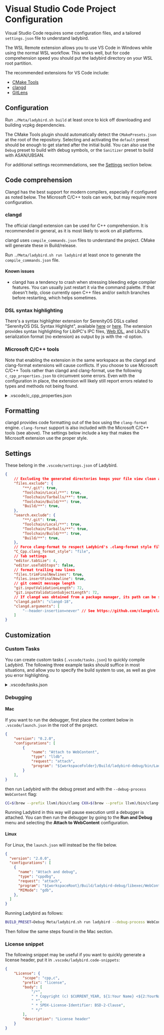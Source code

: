 # Visual Studio Code Project Configuration

Visual Studio Code requires some configuration files, and a tailored ``settings.json`` file to understand ladybird.

The WSL Remote extension allows you to use VS Code in Windows while using the normal WSL workflow. This works well, but for code comprehension speed you should put the ladybird directory on your WSL root partition.

The recommended extensions for VS Code include:

- [CMake Tools](https://marketplace.visualstudio.com/items?itemName=ms-vscode.cmake-tools)
- [clangd](https://marketplace.visualstudio.com/items?itemName=llvm-vs-code-extensions.vscode-clangd)
- [GitLens](https://marketplace.visualstudio.com/items?itemName=eamodio.gitlens)

## Configuration

Run `./Meta/ladybird.sh build` at least once to kick off downloading and building vcpkg dependencies.

The CMake Tools plugin should automatically detect the `CMakePresets.json` at the root of the repository.
Selecting and activating the `default` preset should be enough to get started after the initial build.
You can also use the `Debug` preset to build with debug symbols, or the `Sanitizer` preset to build with ASAN/UBSAN.

For additional settings recommendations, see the [Settings](#settings) section below.

## Code comprehension

Clangd has the best support for modern compilers, especially if configured as noted below. The Microsoft C/C++ tools can work, but may require more configuration.

### clangd

The official clangd extension can be used for C++ comprehension. It is recommended in general, as it is most likely to work on all platforms.

clangd uses ``compile_commands.json`` files to understand the project. CMake will generate these in Build/release.

Run ``./Meta/ladybird.sh run ladybird`` at least once to generate the ``compile_commands.json`` file.

#### Known issues

- clangd has a tendency to crash when stressing bleeding edge compiler features. You can usually just restart it via the command palette. If that doesn't help, close currently open C++ files and/or switch branches before restarting, which helps sometimes.

### DSL syntax highlighting

There's a syntax highlighter extension for SerenityOS DSLs called "SerenityOS DSL Syntax Highlight", available [here](https://marketplace.visualstudio.com/items?itemName=kleinesfilmroellchen.serenity-dsl-syntaxhighlight) or [here](https://open-vsx.org/extension/kleinesfilmroellchen/serenity-dsl-syntaxhighlight).
The extension provides syntax highlighting for LibIPC's IPC files, [Web IDL](https://webidl.spec.whatwg.org/), and LibJS's
serialization format (no extension) as output by js with the -d option.

### Microsoft C/C++ tools

Note that enabling the extension in the same workspace as the  clangd and clang-format extensions will cause conflicts.
If you choose to use Microsoft C/C++ Tools rather than clangd and clang-format, use the
following ``c_cpp_properties.json`` to circumvent some errors. Even with the configuration in place, the extension will likely still report errors related to types and methods not being found.

<details>
<summary>.vscode/c_cpp_properties.json</summary>

```json
{
    "configurations": [
        {
            "name": "ladybird-gcc",
            "includePath": [
                "${workspaceFolder}",
                "${workspaceFolder}/Build/release/",
                "${workspaceFolder}/Build/release/Userland",
                "${workspaceFolder}/Build/release/Userland/Libraries",
                "${workspaceFolder}/Build/release/Userland/Services",
                "${workspaceFolder}/Userland",
                "${workspaceFolder}/Userland/Libraries",
                "${workspaceFolder}/Userland/Services"
            ],
            "defines": [
                "DEBUG"
            ],
            "cStandard": "c17",
            "cppStandard": "c++23",
            "intelliSenseMode": "linux-gcc-x86",
            "compileCommands": "Build/release/compile_commands.json",
            "compilerArgs": [
                "-Wall",
                "-Wextra",
                "-Werror"
            ],
            "browse": {
                "path": [
                    "${workspaceFolder}",
                    "${workspaceFolder}/Build/release/",
                    "${workspaceFolder}/Build/release/Userland",
                    "${workspaceFolder}/Build/release/Userland/Libraries",
                    "${workspaceFolder}/Build/release/Userland/Services",
                    "${workspaceFolder}/Userland",
                    "${workspaceFolder}/Userland/Libraries",
                    "${workspaceFolder}/Userland/Services"
                ],
                "limitSymbolsToIncludedHeaders": true,
                "databaseFilename": "${workspaceFolder}/Build/release/"
            }
        }
    ],
    "version": 4
}
```
</details>

## Formatting

clangd provides code formatting out of the box using the ``clang-format`` engine. ``clang-format`` support is also included with the Microsoft C/C++ tools (see above). The settings below include a key that makes the Microsoft extension use the proper style.

## Settings

These belong in the `.vscode/settings.json` of Ladybird.

```json
{
    // Excluding the generated directories keeps your file view clean and speeds up search.
    "files.exclude": {
        "**/.git": true,
        "Toolchain/Local/**": true,
        "Toolchain/Tarballs/**": true,
        "Toolchain/Build/**": true,
        "Build/**": true,
    },
    "search.exclude": {
        "**/.git": true,
        "Toolchain/Local/**": true,
        "Toolchain/Tarballs/**": true,
        "Toolchain/Build/**": true,
        "Build/**": true,
    },
    // Force clang-format to respect Ladybird's .clang-format style file. This is not necessary if you're not using the Microsoft C++ extension.
    "C_Cpp.clang_format_style": "file",
    // Tab settings
    "editor.tabSize": 4,
    "editor.useTabStops": false,
    // format trailing new lines
    "files.trimFinalNewlines": true,
    "files.insertFinalNewline": true,
    // git commit message length
    "git.inputValidationLength": 72,
    "git.inputValidationSubjectLength": 72,
    // If clangd was obtained from a package manager, its path can be set here.
    "clangd.path": "clangd-18",
    "clangd.arguments": [
        "--header-insertion=never" // See https://github.com/clangd/clangd/issues/1247
    ]
}
```

## Customization

### Custom Tasks

You can create custom tasks (`.vscode/tasks.json`) to quickly compile Ladybird.
The following three example tasks should suffice in most situations, and allow you to specify the build system to use, as well as give you error highlighting.

<details>
<summary>.vscode/tasks.json</summary>

```json
{
    "version": "2.0.0",
    "tasks": [
        {
            "label": "build lagom",
            "type": "shell",
            "problemMatcher": [
                {
                    "base": "$gcc",
                    "fileLocation": [
                        "relative",
                        "${workspaceFolder}/Build/release"
                    ]
                }
            ],
            "command": [
                "bash"
            ],
            "args": [
                "-c",
                "\"Meta/ladybird.sh build\""
            ],
            "presentation": {
                "echo": true,
                "reveal": "always",
                "focus": false,
                "group": "build",
                "panel": "shared",
                "showReuseMessage": true,
                "clear": true
            }
        },
        {
            "label": "build",
            "type": "shell",
            "command": "bash",
            "args": [
                "-c",
                "Meta/ladybird.sh build"
            ],
            "problemMatcher": [
                {
                    "base": "$gcc",
                    "fileLocation": [
                        "relative",
                        "${workspaceFolder}/Build/release"
                    ]
                },
                {
                    "source": "gcc",
                    "fileLocation": [
                        "relative",
                        "${workspaceFolder}/Build/release"
                    ],
                    "pattern": [
                        {
                            "regexp": "^([^\\s]*\\.S):(\\d*): (.*)$",
                            "file": 1,
                            "location": 2,
                            "message": 3
                        }
                    ]
                }
            ],
            "group": {
                "kind": "build",
                "isDefault": true
            }
        },
        {
            "label": "launch",
            "type": "shell",
            "command": "bash",
            "args": [
                "-c",
                "Meta/ladybird.sh run ladybird"
            ],
            "options": {
                "env": {
                    // Put your custom run configuration here
                }
            },
            "problemMatcher": [
                {
                    "base": "$gcc",
                    "fileLocation": [
                        "relative",
                        "${workspaceFolder}/Build/release"
                    ]
                },
                {
                    "source": "gcc",
                    "fileLocation": [
                        "relative",
                        "${workspaceFolder}/Build/release"
                    ],
                    "pattern": [
                        {
                            "regexp": "^([^\\s]*\\.S):(\\d*): (.*)$",
                            "file": 1,
                            "location": 2,
                            "message": 3
                        }
                    ]
                },
                {
                    "source": "Assertion Failed",
                    "owner": "cpp",
                    "pattern": [
                        {
                            "regexp": "ASSERTION FAILED: (.*)$",
                            "message": 1
                        },
                        {
                            "regexp": "^((?:.*)\\.(h|cpp|c|S)):(\\d*)$",
                            "file": 1,
                            "location": 3
                        }
                    ],
                    "fileLocation": [
                        "relative",
                        "${workspaceFolder}/Build/release"
                    ]
                }
            ]
        }
    ]
}
```

</details>

### Debugging
#### Mac
If you want to run the debugger, first place the content below in `.vscode/launch.json` in the root of the project.

```json 
{
    "version": "0.2.0",
    "configurations": [
        {
            "name": "Attach to WebContent",
            "type": "lldb",
            "request": "attach",
            "program": "${workspaceFolder}/Build/ladybird-debug/bin/Ladybird.app/Contents/MacOS/WebContent",
        }
    ],
}
```

then run Ladybird with the debug preset and with the `--debug-process WebContent` flag:

```bash
CC=$(brew --prefix llvm)/bin/clang CXX=$(brew --prefix llvm)/bin/clang++ BUILD_PRESET=Debug ./Meta/ladybird.sh run ladybird --debug-process WebContent
```

Running Ladybird in this way will pause execution until a debugger is attached. You can then run the debugger by going to the **Run and Debug** menu and selecting the **Attach to WebContent** configuration. 

#### Linux
For Linux, the `launch.json` will instead be the file below.

```json
{
  "version": "2.0.0",
  "configurations": [
    {
      "name": "Attach and debug",
      "type": "cppdbg",
      "request": "attach",
      "program": "${workspaceRoot}/Build/ladybird-debug/libexec/WebContent",
      "MIMode": "gdb",
    },
  ]
}
```

Running Ladybird as follows:

```bash
BUILD_PRESET=Debug Meta/ladybird.sh run ladybird --debug-process WebContent
```

Then follow the same steps found in the Mac section.

### License snippet

The following snippet may be useful if you want to quickly generate a license header, put it in `.vscode/ladybird.code-snippets`:
```json
{
    "License": {
        "scope": "cpp,c",
        "prefix": "license",
        "body": [
            "/*",
            " * Copyright (c) $CURRENT_YEAR, ${1:Your Name} <${2:YourName@Email.com}>.",
            " *",
            " * SPDX-License-Identifier: BSD-2-Clause",
            " */"
        ],
        "description": "License header"
    }
}
```
